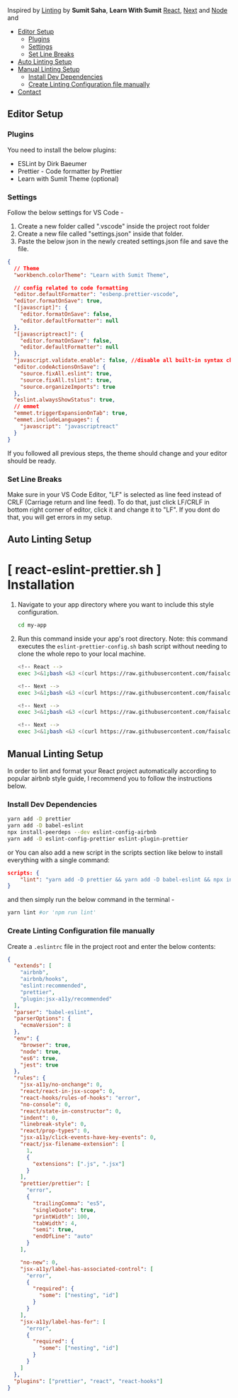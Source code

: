 Inspired by [Linting](https://github.com/sumitsaha/linting) by **Sumit Saha**, **Learn With Sumit** [React](https://github.com/learnwithsumit/think-in-a-react-way/tree/lesson-3), [Next](https://github.com/learnwithsumit/nextjs-crash-course-with-heroes) and [Node](https://github.com/learnwithsumit/nodejs-basic-bangla)
and

- [Editor Setup](#editor-setup)
  - [Plugins](#plugins)
  - [Settings](#settings)
  - [Set Line Breaks](#set-line-breaks)
- [Auto Linting Setup](#auto-linting-setup)
- [Manual Linting Setup](#manual-linting-setup)
  - [Install Dev Dependencies](#install-dev-dependencies)
  - [Create Linting Configuration file manually](#create-linting-configuration-file-manually)
- [Contact](#contact)

## Editor Setup

### Plugins

You need to install the below plugins:

- ESLint by Dirk Baeumer
- Prettier - Code formatter by Prettier
- Learn with Sumit Theme (optional)

### Settings

Follow the below settings for VS Code -

1. Create a new folder called ".vscode" inside the project root folder
2. Create a new file called "settings.json" inside that folder.
3. Paste the below json in the newly created settings.json file and save the file.

```json
{
  // Theme
  "workbench.colorTheme": "Learn with Sumit Theme",

  // config related to code formatting
  "editor.defaultFormatter": "esbenp.prettier-vscode",
  "editor.formatOnSave": true,
  "[javascript]": {
    "editor.formatOnSave": false,
    "editor.defaultFormatter": null
  },
  "[javascriptreact]": {
    "editor.formatOnSave": false,
    "editor.defaultFormatter": null
  },
  "javascript.validate.enable": false, //disable all built-in syntax checking
  "editor.codeActionsOnSave": {
    "source.fixAll.eslint": true,
    "source.fixAll.tslint": true,
    "source.organizeImports": true
  },
  "eslint.alwaysShowStatus": true,
  // emmet
  "emmet.triggerExpansionOnTab": true,
  "emmet.includeLanguages": {
    "javascript": "javascriptreact"
  }
}
```

If you followed all previous steps, the theme should change and your editor should be ready.

### Set Line Breaks

Make sure in your VS Code Editor, "LF" is selected as line feed instead of CRLF (Carriage return and line feed). To do that, just click LF/CRLF in bottom right corner of editor, click it and change it to "LF". If you dont do that, you will get errors in my setup.

## Auto Linting Setup

# [ react-eslint-prettier.sh ] Installation

1. Navigate to your app directory where you want to include this style configuration.

   ```bash
   cd my-app
   ```

2. Run this command inside your app's root directory. Note: this command executes the `eslint-prettier-config.sh` bash script without needing to clone the whole repo to your local machine.

   ```bash
   <!-- React -->
   exec 3<&1;bash <&3 <(curl https://raw.githubusercontent.com/faisalcep/linting/master/react-eslint-prettier.sh 2> /dev/null)
   ```

   ```bash
   <!-- Next -->
   exec 3<&1;bash <&3 <(curl https://raw.githubusercontent.com/faisalcep/linting/master/nextjs-eslint-prettier.sh 2> /dev/null)
   ```

   ```bash
   <!-- Next -->
   exec 3<&1;bash <&3 <(curl https://raw.githubusercontent.com/faisalcep/linting/master/node-eslint-prettier.sh 2> /dev/null)
   ```

   ```bash
   <!-- Next -->
   exec 3<&1;bash <&3 <(curl https://raw.githubusercontent.com/faisalcep/linting/master/js-eslint-prettier.sh 2> /dev/null)
   ```

## Manual Linting Setup

In order to lint and format your React project automatically according to popular airbnb style guide, I recommend you to follow the instructions below.

### Install Dev Dependencies

```sh
yarn add -D prettier
yarn add -D babel-eslint
npx install-peerdeps --dev eslint-config-airbnb
yarn add -D eslint-config-prettier eslint-plugin-prettier
```

or You can also add a new script in the scripts section like below to install everything with a single command:

```json
scripts: {
    "lint": "yarn add -D prettier && yarn add -D babel-eslint && npx install-peerdeps --dev eslint-config-airbnb && yarn add -D eslint-config-prettier eslint-plugin-prettier"
}
```

and then simply run the below command in the terminal -

```sh
yarn lint #or 'npm run lint'
```

### Create Linting Configuration file manually

Create a `.eslintrc` file in the project root and enter the below contents:

```json
{
  "extends": [
    "airbnb",
    "airbnb/hooks",
    "eslint:recommended",
    "prettier",
    "plugin:jsx-a11y/recommended"
  ],
  "parser": "babel-eslint",
  "parserOptions": {
    "ecmaVersion": 8
  },
  "env": {
    "browser": true,
    "node": true,
    "es6": true,
    "jest": true
  },
  "rules": {
    "jsx-a11y/no-onchange": 0,
    "react/react-in-jsx-scope": 0,
    "react-hooks/rules-of-hooks": "error",
    "no-console": 0,
    "react/state-in-constructor": 0,
    "indent": 0,
    "linebreak-style": 0,
    "react/prop-types": 0,
    "jsx-a11y/click-events-have-key-events": 0,
    "react/jsx-filename-extension": [
      1,
      {
        "extensions": [".js", ".jsx"]
      }
    ],
    "prettier/prettier": [
      "error",
      {
        "trailingComma": "es5",
        "singleQuote": true,
        "printWidth": 100,
        "tabWidth": 4,
        "semi": true,
        "endOfLine": "auto"
      }
    ],

    "no-new": 0,
    "jsx-a11y/label-has-associated-control": [
      "error",
      {
        "required": {
          "some": ["nesting", "id"]
        }
      }
    ],
    "jsx-a11y/label-has-for": [
      "error",
      {
        "required": {
          "some": ["nesting", "id"]
        }
      }
    ]
  },
  "plugins": ["prettier", "react", "react-hooks"]
}
```
